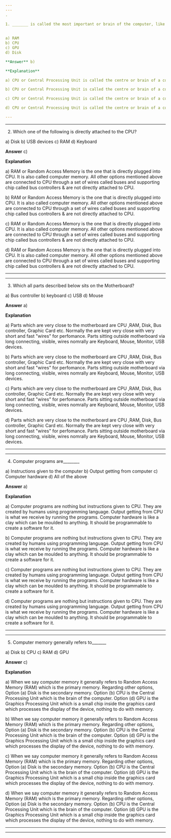 ```yaml
---
---
.

1. _______ is called the most important or brain of the computer, like an engine to a car.
  
  
a) RAM
b) CPU
c) GPU
d) Disk

**Answer** b)

**Explanation**

a) CPU or Central Processing Unit is called the centre or brain of a computer. It is nothing but a small silicon chip. All other parts are supporting the CPU. Option (a) RAM is the primary computer memory where data is stored. Option (d) Disk is the secondary storage which is the secondary memory. Option (c) GPU is Graphics Processing Unit. It is a small chip inside the graphics card &amp; it processes the display of the device.

b) CPU or Central Processing Unit is called the centre or brain of a computer. It is nothing but a small silicon chip. All other parts are supporting the CPU. Option (a) RAM is the primary computer memory where data is stored. Option (d) Disk is the secondary storage which is the secondary memory. Option (c) GPU is Graphics Processing Unit. It is a small chip inside the graphics card &amp; it processes the display of the device.

c) CPU or Central Processing Unit is called the centre or brain of a computer. It is nothing but a small silicon chip. All other parts are supporting the CPU. Option (a) RAM is the primary computer memory where data is stored. Option (d) Disk is the secondary storage which is the secondary memory. Option (c) GPU is Graphics Processing Unit. It is a small chip inside the graphics card &amp; it processes the display of the device.

d) CPU or Central Processing Unit is called the centre or brain of a computer. It is nothing but a small silicon chip. All other parts are supporting the CPU. Option (a) RAM is the primary computer memory where data is stored. Option (d) Disk is the secondary storage which is the secondary memory. Option (c) GPU is Graphics Processing Unit. It is a small chip inside the graphics card &amp; it processes the display of the device.

---
```

---


2) Which one of the following is directly attached to the CPU?

a) Disk
b) USB devices
c) RAM
d) Keyboard

**Answer** c)

**Explanation**

a) RAM or Random Access Memory is the one that is directly plugged into CPU. It is also called computer memory. All other options mentioned above are connected to CPU through a set of wires called buses and supporting chip called bus controllers & are not directly attached to CPU.

b) RAM or Random Access Memory is the one that is directly plugged into CPU. It is also called computer memory. All other options mentioned above are connected to CPU through a set of wires called buses and supporting chip called bus controllers & are not directly attached to CPU.

c) RAM or Random Access Memory is the one that is directly plugged into CPU. It is also called computer memory. All other options mentioned above are connected to CPU through a set of wires called buses and supporting chip called bus controllers & are not directly attached to CPU.

d) RAM or Random Access Memory is the one that is directly plugged into CPU. It is also called computer memory. All other options mentioned above are connected to CPU through a set of wires called buses and supporting chip called bus controllers & are not directly attached to CPU.

---
---


3) Which all parts described below sits on the Motherboard?

a) Bus controller
b) keyboard
c) USB
d) Mouse

**Answer** a)

**Explanation**

a) Parts which are very close to the motherboard are CPU ,RAM, Disk, Bus controller, Graphic Card etc. Normally the are kept very close with very short and fast "wires" for perfomance.  Parts sitting outside motherboard via long connecting, visible, wires nomrally are Keyboard, Mouse, Monitor, USB devices.

b) Parts which are very close to the motherboard are CPU ,RAM, Disk, Bus controller, Graphic Card etc. Normally the are kept very close with very short and fast "wires" for perfomance.  Parts sitting outside motherboard via long connecting, visible, wires nomrally are Keyboard, Mouse, Monitor, USB devices.

c) Parts which are very close to the motherboard are CPU ,RAM, Disk, Bus controller, Graphic Card etc. Normally the are kept very close with very short and fast "wires" for perfomance.  Parts sitting outside motherboard via long connecting, visible, wires nomrally are Keyboard, Mouse, Monitor, USB devices.

d) Parts which are very close to the motherboard are CPU ,RAM, Disk, Bus controller, Graphic Card etc. Normally the are kept very close with very short and fast "wires" for perfomance.  Parts sitting outside motherboard via long connecting, visible, wires nomrally are Keyboard, Mouse, Monitor, USB devices.

---
---


4) Computer programs are________

a) Instructions given to the computer
b) Output getting from computer
c) Computer hardware
d) All of the above

**Answer** a)

**Explanation**

a) Computer programs are nothing but instructions given to CPU. They are created by humans using programming language. Output getting from CPU is what we receive by running the programs. Computer hardware is like a clay which can be moulded to anything. It should be programmable to create a software for it.

b) Computer programs are nothing but instructions given to CPU. They are created by humans using programming language. Output getting from CPU is what we receive by running the programs. Computer hardware is like a clay which can be moulded to anything. It should be programmable to create a software for it.

c) Computer programs are nothing but instructions given to CPU. They are created by humans using programming language. Output getting from CPU is what we receive by running the programs. Computer hardware is like a clay which can be moulded to anything. It should be programmable to create a software for it.

d) Computer programs are nothing but instructions given to CPU. They are created by humans using programming language. Output getting from CPU is what we receive by running the programs. Computer hardware is like a clay which can be moulded to anything. It should be programmable to create a software for it.

---
---


5) Computer memory generally refers to_______

a) Disk
b) CPU
c) RAM
d) GPU

**Answer** c)

**Explanation**

a) When we say computer memory it generally refers to Random Access Memory (RAM) which is the primary memory. Regarding other options, Option (a)  Disk is the secondary memory. Option (b) CPU is the Central Processing Unit which is the brain of the computer. Option (d) GPU is the Graphics Processing Unit which is a small chip inside the graphics card which processes the display of the device, nothing to do with memory.

b) When we say computer memory it generally refers to Random Access Memory (RAM) which is the primary memory. Regarding other options, Option (a)  Disk is the secondary memory. Option (b) CPU is the Central Processing Unit which is the brain of the computer. Option (d) GPU is the Graphics Processing Unit which is a small chip inside the graphics card which processes the display of the device, nothing to do with memory.

c) When we say computer memory it generally refers to Random Access Memory (RAM) which is the primary memory. Regarding other options, Option (a)  Disk is the secondary memory. Option (b) CPU is the Central Processing Unit which is the brain of the computer. Option (d) GPU is the Graphics Processing Unit which is a small chip inside the graphics card which processes the display of the device, nothing to do with memory.

d) When we say computer memory it generally refers to Random Access Memory (RAM) which is the primary memory. Regarding other options, Option (a)  Disk is the secondary memory. Option (b) CPU is the Central Processing Unit which is the brain of the computer. Option (d) GPU is the Graphics Processing Unit which is a small chip inside the graphics card which processes the display of the device, nothing to do with memory.

---
---





